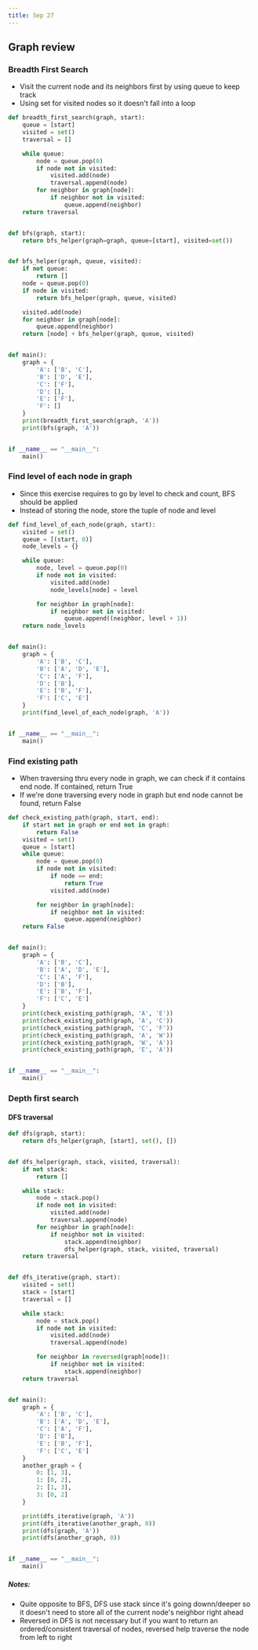 ```yaml
---
title: Sep 27
---
```


## Graph review

### Breadth First Search

- Visit the current node and its neighbors first by using queue to keep track 
- Using set for visited nodes so it doesn't fall into a loop


```python
def breadth_first_search(graph, start):
    queue = [start]
    visited = set()
    traversal = []

    while queue:
        node = queue.pop(0)
        if node not in visited:
            visited.add(node)
            traversal.append(node)
        for neighbor in graph[node]:
            if neighbor not in visited:
                queue.append(neighbor)
    return traversal


def bfs(graph, start):
    return bfs_helper(graph=graph, queue=[start], visited=set())


def bfs_helper(graph, queue, visited):
    if not queue:
        return []
    node = queue.pop(0)
    if node in visited:
        return bfs_helper(graph, queue, visited)

    visited.add(node)
    for neighbor in graph[node]:
        queue.append(neighbor)
    return [node] + bfs_helper(graph, queue, visited)


def main():
    graph = {
        'A': ['B', 'C'],
        'B': ['D', 'E'],
        'C': ['F'],
        'D': [],
        'E': ['F'],
        'F': []
    }
    print(breadth_first_search(graph, 'A'))
    print(bfs(graph, 'A'))


if __name__ == "__main__":
    main()

```

### Find level of each node in graph

- Since this exercise requires to go by level to check and count, BFS should be applied
- Instead of storing the node, store the tuple of node and level

``` python
def find_level_of_each_node(graph, start):
    visited = set()
    queue = [(start, 0)]
    node_levels = {}

    while queue:
        node, level = queue.pop(0)
        if node not in visited:
            visited.add(node)
            node_levels[node] = level

        for neighbor in graph[node]:
            if neighbor not in visited:
                queue.append((neighbor, level + 1))
    return node_levels


def main():
    graph = {
        'A': ['B', 'C'],
        'B': ['A', 'D', 'E'],
        'C': ['A', 'F'],
        'D': ['B'],
        'E': ['B', 'F'],
        'F': ['C', 'E']
    }
    print(find_level_of_each_node(graph, 'A'))


if __name__ == "__main__":
    main()
```

### Find existing path
- When traversing thru every node in graph, we can check if it contains end node. If contained, return True
- If we're done traversing every node in graph but end node cannot be found, return False

```python
def check_existing_path(graph, start, end):
    if start not in graph or end not in graph:
        return False
    visited = set()
    queue = [start]
    while queue:
        node = queue.pop(0)
        if node not in visited:
            if node == end:
                return True
            visited.add(node)

        for neighbor in graph[node]:
            if neighbor not in visited:
                queue.append(neighbor)
    return False


def main():
    graph = {
        'A': ['B', 'C'],
        'B': ['A', 'D', 'E'],
        'C': ['A', 'F'],
        'D': ['B'],
        'E': ['B', 'F'],
        'F': ['C', 'E']
    }
    print(check_existing_path(graph, 'A', 'E'))
    print(check_existing_path(graph, 'A', 'C'))
    print(check_existing_path(graph, 'C', 'F'))
    print(check_existing_path(graph, 'A', 'W'))
    print(check_existing_path(graph, 'W', 'A'))
    print(check_existing_path(graph, 'E', 'A'))


if __name__ == "__main__":
    main()
```

### Depth first search

#### DFS traversal 

```python
def dfs(graph, start):
    return dfs_helper(graph, [start], set(), [])


def dfs_helper(graph, stack, visited, traversal):
    if not stack:
        return []

    while stack:
        node = stack.pop()
        if node not in visited:
            visited.add(node)
            traversal.append(node)
        for neighbor in graph[node]:
            if neighbor not in visited:
                stack.append(neighbor)
                dfs_helper(graph, stack, visited, traversal)
    return traversal


def dfs_iterative(graph, start):
    visited = set()
    stack = [start]
    traversal = []

    while stack:
        node = stack.pop()
        if node not in visited:
            visited.add(node)
            traversal.append(node)

        for neighbor in reversed(graph[node]):
            if neighbor not in visited:
                stack.append(neighbor)
    return traversal


def main():
    graph = {
        'A': ['B', 'C'],
        'B': ['A', 'D', 'E'],
        'C': ['A', 'F'],
        'D': ['B'],
        'E': ['B', 'F'],
        'F': ['C', 'E']
    }
    another_graph = {
        0: [1, 3],
        1: [0, 2],
        2: [1, 3],
        3: [0, 2]
    }

    print(dfs_iterative(graph, 'A'))
    print(dfs_iterative(another_graph, 0))
    print(dfs(graph, 'A'))
    print(dfs(another_graph, 0))


if __name__ == "__main__":
    main()
```

##### Notes:
- Quite opposite to BFS, DFS use stack since it's going downn/deeper so it doesn't need to store all of the current node's neighbor right ahead
- Reversed in DFS is not necessary but if you want to return an ordered/consistent traversal of nodes, reversed help traverse the node from left to right


